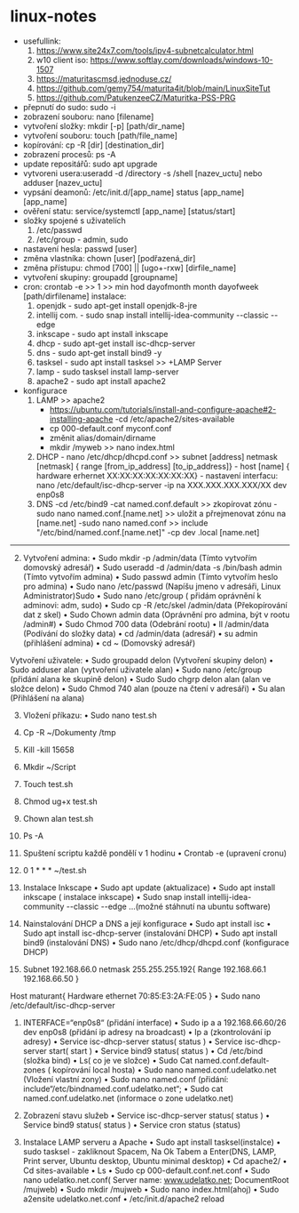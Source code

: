 # linux-notes
- usefullink:
   1. https://www.site24x7.com/tools/ipv4-subnetcalculator.html
   2. w10 client iso: https://www.softlay.com/downloads/windows-10-1507
   3. https://maturitascmsd.jednoduse.cz/
   4. https://github.com/gemy754/maturita4it/blob/main/LinuxSiteTut
   5. https://github.com/PatukenzeeCZ/Maturitka-PSS-PRG  
- přepnutí do sudo: sudo -i
- zobrazení souboru: nano [filename]
- vytvoření složky: mkdir [-p] [path/dir_name]
- vytvoření souboru: touch [path/file_name]
- kopírování: cp -R [dir] [destination_dir]
- zobrazení procesů: ps -A
- update repositářů: sudo apt upgrade
- vytvoreni usera:useradd -d /directory -s /shell [nazev_uctu] nebo adduser [nazev_uctu]
- vypsání deamonů: /etc/init.d/[app_name] status [app_name]
  [app_name]
- ověření statu: service/systemctl [app_name] [status/start]
- složky spojené s uživatelích
  1. /etc/passwd
  2. /etc/group - admin, sudo
- nastavení hesla: passwd [user]
- změna vlastníka: chown [user] [podřazená_dir]
- změna přístupu: chmod [700] || [ugo+-rxw] [dirfile_name]
- vytvoření skupiny: groupadd [groupname]
- cron: crontab -e >> 1 >> min hod dayofmonth month dayofweek [path/dirfilename]
instalace:
     1. openjdk - sudo apt-get install openjdk-8-jre
     2.  intellij com. - sudo snap install intellij-idea-community --classic --edge
     3.  inkscape - sudo apt install inkscape
     4.  dhcp - sudo apt-get install isc-dhcp-server
     5.  dns - sudo apt-get install bind9 -y
     6.  tasksel - sudo apt install tasksel >> +LAMP Server
     7.  lamp - sudo tasksel install lamp-server
     8.  apache2 - sudo apt install apache2
- konfigurace
    1. LAMP >> apache2
       - https://ubuntu.com/tutorials/install-and-configure-apache#2-installing-apache
       -cd /etc/apache2/sites-available
       - cp 000-default.conf myconf.conf
       - změnit alias/domain/dirname
       - mkdir /myweb >> nano index.html
    3. DHCP
      - nano /etc/dhcp/dhcpd.conf >> subnet [address] netmask [netmask] { range [from_ip_address] [to_ip_address]}
      - host [name] { hardware erhernet XX:XX:XX:XX:XX:XX:XX}
      - nastavení interfacu: nano /etc/default/isc-dhcp-server
      -ip na XXX.XXX.XXX.XXX/XX dev enp0s8
    5. DNS
      -cd /etc/bind9
      -cat named.conf.default >> zkopírovat zónu
      -sudo nano named.conf.[name.net] >> uložit a přrejmenovat zónu na [name.net]
      -sudo nano named.conf >> include "/etc/bind/named.conf.[name.net]"
       -cp dev .local [name.net]
-------------------------------------------------------------------------------------
2. Vytvoření admina:
•	Sudo mkdir  -p /admin/data (Tímto vytvořím domovský adresář)
•	Sudo useradd -d /admin/data -s /bin/bash admin (Tímto vytvořím admina)
•	Sudo passwd admin (Tímto vytvořím heslo pro admina)
•	Sudo nano /etc/passwd (Napíšu jmeno v adresáři, Linux Administrator)Sudo 
•	Sudo nano /etc/group ( přidám oprávnění k adminovi: adm, sudo)
•	Sudo cp -R /etc/skel /admin/data (Překopírování dat z skel)
•	Sudo Chown admin data (Oprávnění pro admina, být v rootu /admin#)
•	Sudo Chmod 700 data (Odebrání rootu) 
•	ll /admin/data (Podívání do složky data)
•	cd /admin/data (adresář)
•	su admin (přihlášení admina)
•	cd ~ (Domovský adresář)

 Vytvoření uživatele:
•	Sudo groupadd delon (Vytvoření skupiny delon)
•	Sudo adduser alan (vytvoření uživatele alan)
•	Sudo nano /etc/group (přidání alana ke skupině delon)
•	Sudo Sudo chgrp delon alan (alan ve složce delon)
•	Sudo Chmod 740 alan (pouze na čtení v adresáři)
•	Su alan (Přihlášení na alana)

3. Vložení příkazu:
•	Sudo nano test.sh
1.	Cp -R ~/Dokumenty /tmp
2.	Kill -kill 15658
3.	Mkdir ~/Script
4.	Touch test.sh
5.	Chmod ug+x test.sh
6.	Chown alan test.sh
7.	Ps -A

4. Spuštení scriptu každě pondělí v 1 hodinu
•	Crontab -e (upravení cronu)
1.	0 1 * * * ~/test.sh

5. Instalace Inkscape
•	Sudo apt update (aktualizace)
•	Sudo apt install inkscape ( instalace inkscape)
•	Sudo snap install intellij-idea-community --classic --edge ...(možné stáhnutí na ubuntu software)

6. Nainstalování DHCP a DNS a její konfigurace
•	Sudo apt install isc
•	Sudo apt install isc-dhcp-server (instalování DHCP)
•	Sudo apt install bind9  (instalování DNS)
•	Sudo nano /etc/dhcp/dhcpd.conf (konfigurace DHCP)
1.	Subnet 192.168.66.0 netmask 255.255.255.192{
Range 192.168.66.1	192.168.66.50
}

Host maturant{
Hardware ethernet 70:85:E3:2A:FE:05
}
•	Sudo nano /etc/default/isc-dhcp-server
1. INTERFACE=“enp0s8“ (přidání interface)
•	Sudo ip a a 192.168.66.60/26 dev enp0s8 (přidání ip adresy na broadcast)
•	Ip a (zkontrolování ip adresy)
•	Service isc-dhcp-server status( status )
•	Service isc-dhcp-server start( start )
•	Service bind9 status( status )
•	Cd /etc/bind (složka bind)
•	Ls( co je ve složce)
•	Sudo Cat named.conf.default-zones ( kopírování local hosta)
•	Sudo nano named.conf.udelatko.net (Vložení vlastní zony)
•	Sudo nano named.conf (přidání: include“/etc/bindnamed.conf.udelatko.net“;
•	Sudo cat named.conf.udelatko.net (informace o zone udelatko.net)

7. Zobrazení stavu služeb
•	Service isc-dhcp-server status( status )
•	Service bind9 status( status )
•	Service cron status (status)

8. Instalace LAMP serveru a Apache
•	Sudo apt install tasksel(instalce)
•	sudo tasksel - zakliknout Spacem, Na Ok Tabem a Enter(DNS, LAMP, Print server, Ubuntu desktop, Ubuntu minimal desktop)
•	Cd apache2/
•	Cd sites-available
•	Ls
•	Sudo cp 000-default.conf.net.conf
•	Sudo nano udelatko.net.conf( Server name: www.udelatko.net; DocumentRoot  /mujweb)
•	Sudo mkdir /mujweb
•	Sudo nano index.html(ahoj)
•	Sudo a2ensite udelatko.net.conf
•	/etc/init.d/apache2 reload


